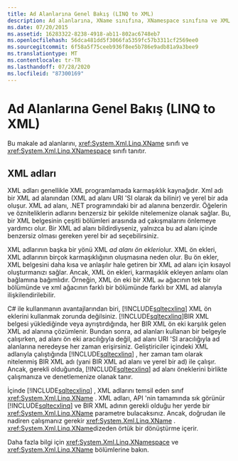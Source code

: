 ```yaml
---
title: Ad Alanlarına Genel Bakış (LINQ to XML)
description: Ad alanlarına, XName sınıfına, XNamespace sınıfına ve XML adlarının diğer yönlerini tanıtın.
ms.date: 07/20/2015
ms.assetid: 16283322-8238-4918-ab11-802ac6748eb7
ms.openlocfilehash: 56dca481dd5f3066fa5359fc57b3311cf2569ee0
ms.sourcegitcommit: 6f58a5f75ceeb936f8ee5b786e9adb81a9a3bee9
ms.translationtype: MT
ms.contentlocale: tr-TR
ms.lasthandoff: 07/28/2020
ms.locfileid: "87300169"
---
```

# <a name="namespaces-overview-linq-to-xml"></a>Ad Alanlarına Genel Bakış (LINQ to XML)

Bu makale ad alanlarını, <xref:System.Xml.Linq.XName> sınıfı ve <xref:System.Xml.Linq.XNamespace> sınıfı tanıtır.

## <a name="xml-names"></a>XML adları

XML adları genellikle XML programlamada karmaşıklık kaynağıdır. Xml adı bir XML ad alanından (XML ad alanı URI 'SI olarak da bilinir) ve yerel bir ada oluşur. XML ad alanı, .NET programındaki bir ad alanına benzerdir. Öğelerin ve özniteliklerin adlarını benzersiz bir şekilde nitelemenize olanak sağlar. Bu, bir XML belgesinin çeşitli bölümleri arasında ad çakışmalarını önlemeye yardımcı olur. Bir XML ad alanı bildirdiyseniz, yalnızca bu ad alanı içinde benzersiz olması gereken yerel bir ad seçebilirsiniz.

XML adlarının başka bir yönü XML *ad alanı ön ekleri*olur. XML ön ekleri, XML adlarının birçok karmaşıklığının oluşmasına neden olur. Bu ön ekler, XML belgesini daha kısa ve anlaşılır hale getiren bir XML ad alanı için kısayol oluşturmanızı sağlar. Ancak, XML ön ekleri, karmaşıklık ekleyen anlamı olan bağlamına bağımlıdır. Örneğin, XML ön eki bir XML `aw` ağacının tek bir bölümünde ve xml ağacının farklı bir bölümünde farklı bır XML ad alanıyla ilişkilendirilebilir.

C# ile kullanmanın avantajlarından biri, [!INCLUDE[sqltecxlinq](~/includes/sqltecxlinq-md.md)] XML ön eklerini kullanmak zorunda değilsiniz. [!INCLUDE[sqltecxlinq](~/includes/sqltecxlinq-md.md)]BIR XML belgesi yüklediğinde veya ayrıştırdığında, her BIR XML ön eki karşılık gelen XML ad alanına çözümlenir. Bundan sonra, ad alanları kullanan bir belgeyle çalışırken, ad alanı ön eki aracılığıyla değil, ad alanı URI 'SI aracılığıyla ad alanlarına neredeyse her zaman erişirsiniz. Geliştiriciler içindeki XML adlarıyla çalıştığında [!INCLUDE[sqltecxlinq](~/includes/sqltecxlinq-md.md)] , her zaman tam olarak nitelenmiş BIR XML adı (yani BIR XML ad alanı ve yerel bir ad) ile çalışır. Ancak, gerekli olduğunda, [!INCLUDE[sqltecxlinq](~/includes/sqltecxlinq-md.md)] ad alanı öneklerini birlikte çalışmanıza ve denetlemenize olanak tanır.

İçinde [!INCLUDE[sqltecxlinq](~/includes/sqltecxlinq-md.md)] , XML adlarını temsil eden sınıf <xref:System.Xml.Linq.XName> . XML adları, API 'nin tamamında sık görünür [!INCLUDE[sqltecxlinq](~/includes/sqltecxlinq-md.md)] ve BIR XML adının gerekli olduğu her yerde bir <xref:System.Xml.Linq.XName> parametre bulacaksınız. Ancak, doğrudan ile nadiren çalışmanız gerekir <xref:System.Xml.Linq.XName> . <xref:System.Xml.Linq.XName>dizeden örtük bir dönüştürme içerir.

Daha fazla bilgi için <xref:System.Xml.Linq.XNamespace> ve <xref:System.Xml.Linq.XName> bölümlerine bakın.
